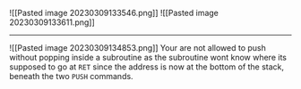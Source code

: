 ![[Pasted image 20230309133546.png]]
![[Pasted image 20230309133611.png]]

***
![[Pasted image 20230309134853.png]]
Your are not allowed to push without popping inside a subroutine as the subroutine wont know where its supposed to go at `RET` since the address is now at the bottom of the stack, beneath the two `PUSH` commands.